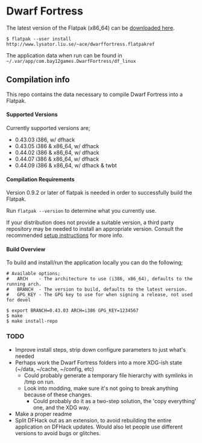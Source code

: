 Dwarf Fortress
==============

The latest version of the Flatpak (x86_64) can be [downloaded here](http://www.lysator.liu.se/~ace/dwarffortress.flatpakref).
```
$ flatpak --user install http://www.lysator.liu.se/~ace/dwarffortress.flatpakref
```

The application data when run can be found in `~/.var/app/com.bay12games.DwarfFortress/df_linux`

Compilation info
----------------

This repo contains the data necessary to compile Dwarf Fortress into a Flatpak.

#### Supported Versions
Currently supported versions are;

- 0.43.03 i386, w/ dfhack
- 0.43.05 i386 & x86\_64, w/ dfhack
- 0.44.02 i386 & x86\_64, w/ dfhack
- 0.44.07 i386 & x86\_64, w/ dfhack
- 0.44.09 i386 & x86\_64, w/ dfhack & twbt


#### Compilation Requirements

Version 0.9.2 or later of flatpak is needed in order to successfully build the Flatpak.

Run `flatpak --version` to determine what you currently use. 

If your distribution does not provide a suitable version, a third party repository may be needed to install an appropriate version. Consult the recommended [setup instructions](https://flatpak.org/setup/) for more info.

#### Build Overview
To build and install/run the application locally you can do the following;
```
# Available options;
#   ARCH    - The architecture to use (i386, x86_64), defaults to the running arch.
#   BRANCH  - The version to build, defaults to the latest version.
#   GPG_KEY - The GPG key to use for when signing a release, not used for devel

$ export BRANCH=0.43.03 ARCH=i386 GPG_KEY=1234567
$ make
$ make install-repo
```

### TODO

- Improve install steps, strip down configure parameters to just what's needed
- Perhaps work the Dwarf Fortress folders into a more XDG-ish state
  (~/data, ~/cache, ~/config, etc)
  - Could probably generate a temporary file hierarchy with symlinks in /tmp on run.
  - Look into modding, make sure it's not going to break anything because of these changes.
    - Could probably do it as a two-step solution, the 'copy everything' one, and the XDG way.
- Make a proper readme
- Split DFHack out as an extension, to avoid rebuilding the entire application on DFHack updates.
  Would also let people use different versions to avoid bugs or glitches.
